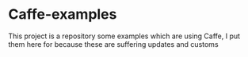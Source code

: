 # Caffe-examples
This project is a repository some examples which are using Caffe, I put them here for because these are suffering updates and customs
